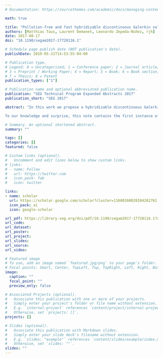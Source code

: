 ```yaml
---
# Documentation: https://sourcethemes.com/academic/docs/managing-content/

math: true

title: "Pollution-free and fast hybridizable discontinuous Galerkin solvers for the high-frequency Helmholtz equation"
authors: [Matthias Taus, Laurent Demanet, Leonardo Zepeda-Núñez, rjh]
date: 2017-08-17
doi: "10.1190/segam2017-17728116.1"

# Schedule page publish date (NOT publication's date).
publishDate: 2019-05-31T14:53:55-04:00

# Publication type.
# Legend: 0 = Uncategorized; 1 = Conference paper; 2 = Journal article;
# 3 = Preprint / Working Paper; 4 = Report; 5 = Book; 6 = Book section;
# 7 = Thesis; 8 = Patent
publication_types: ["1"]

# Publication name and optional abbreviated publication name.
publication: "SEG Technical Program Expanded Abstracts 2017"
publication_short: "SEG 2017"

abstract: "In this work we propose a hybridizable discontinuous Galerkin (hdG) discretization of the high-frequency Helmholtz equation in the presence of point sources and highly heterogeneous and discontinuous wave speed models. We show that it delivers solutions that are provably second-order accurate and do not suffer from the pollution error, as long as a slightly higher order hdG method is used where the polynomial degree is chosen such that $p = \\mathcal{O}(\\log \\omega)$. These results hold even if the discontinuities in the wave speed are not resolved by the hdG mesh, as long as the integration procedure used in the assembly of the stiffness matrix respects the discontinuities. Further, we show that the associated linear systems can be solved using a modification of the method of polarized traces resulting in a method with linear complexity up to a poly-logarithmic factor, or sub-linear complexity in a parallel environment.

To our knowledge and surprise, this note contains the first instance of a numerical method that is at the same time fast ($\\mathcal{O}(N)$ runtime) and accurate (second-order, pollution-free) in the context of models of geophysical interest."

# Summary. An optional shortened abstract.
summary: ""

tags: []
categories: []
featured: false

# Custom links (optional).
#   Uncomment and edit lines below to show custom links.
# links:
# - name: Follow
#   url: https://twitter.com
#   icon_pack: fab
#   icon: twitter

links:
- name: scholar
  url: https://scholar.google.com/scholar?cluster=11600260028104262762
  icon_pack: ai
  icon: google-scholar

url_pdf: https://library.seg.org/doi/pdf/10.1190/segam2017-17728116.1?download=true
url_code:
url_dataset:
url_poster:
url_project:
url_slides:
url_source:
url_video:

# Featured image
# To use, add an image named `featured.jpg/png` to your page's folder. 
# Focal points: Smart, Center, TopLeft, Top, TopRight, Left, Right, BottomLeft, Bottom, BottomRight.
image:
  caption: ""
  focal_point: ""
  preview_only: false

# Associated Projects (optional).
#   Associate this publication with one or more of your projects.
#   Simply enter your project's folder or file name without extension.
#   E.g. `internal-project` references `content/project/internal-project/index.md`.
#   Otherwise, set `projects: []`.
projects: []

# Slides (optional).
#   Associate this publication with Markdown slides.
#   Simply enter your slide deck's filename without extension.
#   E.g. `slides: "example"` references `content/slides/example/index.md`.
#   Otherwise, set `slides: ""`.
slides: ""
---
```

